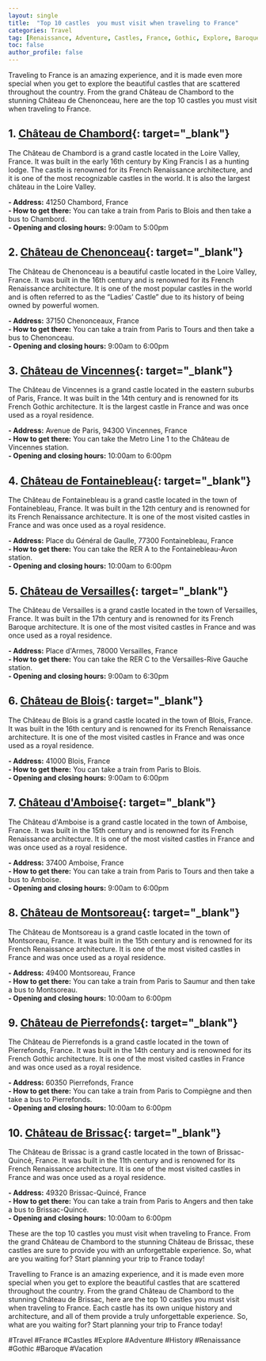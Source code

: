 ```yaml
---
layout: single
title:  "Top 10 castles  you must visit when traveling to France"
categories: Travel
tag: [Renaissance, Adventure, Castles, France, Gothic, Explore, Baroque, TopCastlesYouMustVisitWhenTravelingToFrance, Travel, Vacation, History]
toc: false
author_profile: false
---
```

Traveling to France is an amazing experience, and it is made even more special when you get to explore the beautiful castles that are scattered throughout the country. From the grand Château de Chambord to the stunning Château de Chenonceau, here are the top 10 castles you must visit when traveling to France. 

## 1. [Château de Chambord](https://www.chambord.org/fr){: target="_blank"}  
The Château de Chambord is a grand castle located in the Loire Valley, France. It was built in the early 16th century by King Francis I as a hunting lodge. The castle is renowned for its French Renaissance architecture, and it is one of the most recognizable castles in the world. It is also the largest château in the Loire Valley. 

**- Address:** 41250 Chambord, France  
**- How to get there:** You can take a train from Paris to Blois and then take a bus to Chambord.  
**- Opening and closing hours:** 9:00am to 5:00pm  

## 2. [Château de Chenonceau](https://www.chenonceau.com){: target="_blank"}  
The Château de Chenonceau is a beautiful castle located in the Loire Valley, France. It was built in the 16th century and is renowned for its French Renaissance architecture. It is one of the most popular castles in the world and is often referred to as the “Ladies’ Castle” due to its history of being owned by powerful women. 

**- Address:** 37150 Chenonceaux, France  
**- How to get there:** You can take a train from Paris to Tours and then take a bus to Chenonceau.  
**- Opening and closing hours:** 9:00am to 6:00pm  

## 3. [Château de Vincennes](https://www.chateau-de-vincennes.fr){: target="_blank"}  
The Château de Vincennes is a grand castle located in the eastern suburbs of Paris, France. It was built in the 14th century and is renowned for its French Gothic architecture. It is the largest castle in France and was once used as a royal residence. 

**- Address:** Avenue de Paris, 94300 Vincennes, France  
**- How to get there:** You can take the Metro Line 1 to the Château de Vincennes station.  
**- Opening and closing hours:** 10:00am to 6:00pm  

## 4. [Château de Fontainebleau](https://www.chateaudefontainebleau.fr){: target="_blank"}  
The Château de Fontainebleau is a grand castle located in the town of Fontainebleau, France. It was built in the 12th century and is renowned for its French Renaissance architecture. It is one of the most visited castles in France and was once used as a royal residence. 

**- Address:** Place du Général de Gaulle, 77300 Fontainebleau, France  
**- How to get there:** You can take the RER A to the Fontainebleau-Avon station.  
**- Opening and closing hours:** 10:00am to 6:00pm  

## 5. [Château de Versailles](https://www.chateauversailles.fr){: target="_blank"}  
The Château de Versailles is a grand castle located in the town of Versailles, France. It was built in the 17th century and is renowned for its French Baroque architecture. It is one of the most visited castles in France and was once used as a royal residence. 

**- Address:** Place d'Armes, 78000 Versailles, France  
**- How to get there:** You can take the RER C to the Versailles-Rive Gauche station.  
**- Opening and closing hours:** 9:00am to 6:30pm  

## 6. [Château de Blois](https://www.chateaudeblois.fr){: target="_blank"}  
The Château de Blois is a grand castle located in the town of Blois, France. It was built in the 16th century and is renowned for its French Renaissance architecture. It is one of the most visited castles in France and was once used as a royal residence. 

**- Address:** 41000 Blois, France  
**- How to get there:** You can take a train from Paris to Blois.  
**- Opening and closing hours:** 9:00am to 6:00pm  

## 7. [Château d'Amboise](https://www.chateau-amboise.com){: target="_blank"}  
The Château d'Amboise is a grand castle located in the town of Amboise, France. It was built in the 15th century and is renowned for its French Renaissance architecture. It is one of the most visited castles in France and was once used as a royal residence. 

**- Address:** 37400 Amboise, France  
**- How to get there:** You can take a train from Paris to Tours and then take a bus to Amboise.  
**- Opening and closing hours:** 9:00am to 6:00pm  

## 8. [Château de Montsoreau](https://www.chateau-montsoreau.com/wordpress/fr){: target="_blank"}  
The Château de Montsoreau is a grand castle located in the town of Montsoreau, France. It was built in the 15th century and is renowned for its French Renaissance architecture. It is one of the most visited castles in France and was once used as a royal residence. 

**- Address:** 49400 Montsoreau, France  
**- How to get there:** You can take a train from Paris to Saumur and then take a bus to Montsoreau.  
**- Opening and closing hours:** 10:00am to 6:00pm  

## 9. [Château de Pierrefonds](https://www.chateau-pierrefonds.fr){: target="_blank"}  
The Château de Pierrefonds is a grand castle located in the town of Pierrefonds, France. It was built in the 14th century and is renowned for its French Gothic architecture. It is one of the most visited castles in France and was once used as a royal residence. 

**- Address:** 60350 Pierrefonds, France  
**- How to get there:** You can take a train from Paris to Compiègne and then take a bus to Pierrefonds.  
**- Opening and closing hours:** 10:00am to 6:00pm  

## 10. [Château de Brissac](https://brissac.net){: target="_blank"}  
The Château de Brissac is a grand castle located in the town of Brissac-Quincé, France. It was built in the 11th century and is renowned for its French Renaissance architecture. It is one of the most visited castles in France and was once used as a royal residence. 

**- Address:** 49320 Brissac-Quincé, France  
**- How to get there:** You can take a train from Paris to Angers and then take a bus to Brissac-Quincé.  
**- Opening and closing hours:** 10:00am to 6:00pm  

These are the top 10 castles you must visit when traveling to France. From the grand Château de Chambord to the stunning Château de Brissac, these castles are sure to provide you with an unforgettable experience. So, what are you waiting for? Start planning your trip to France today!  

Travelling to France is an amazing experience, and it is made even more special when you get to explore the beautiful castles that are scattered throughout the country. From the grand Château de Chambord to the stunning Château de Brissac, here are the top 10 castles you must visit when traveling to France. Each castle has its own unique history and architecture, and all of them provide a truly unforgettable experience. So, what are you waiting for? Start planning your trip to France today!  

#Travel #France #Castles #Explore #Adventure #History #Renaissance #Gothic #Baroque #Vacation
